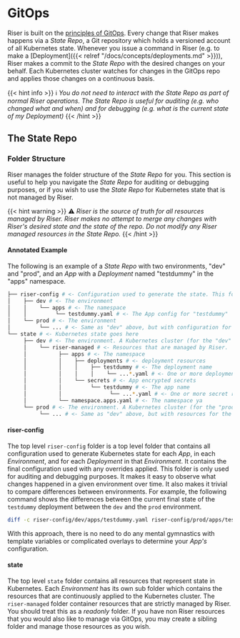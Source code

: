 # GitOps

Riser is built on the [principles of GitOps](https://www.weave.works/technologies/gitops/). Every change that Riser makes happens via a _State Repo_, a Git repository which holds a versioned account of all Kubernetes state. Whenever you issue a command in Riser (e.g. to make a [Deployment]({{< relref "/docs/concepts/deployments.md" >}})), Riser makes a commit to the _State Repo_ with the desired changes on your behalf. Each Kubernetes cluster watches for changes in the GitOps repo and applies those changes on a continuous basis.

{{< hint info >}}
:information_source: _You do not need to interact with the State Repo as part of normal Riser operations. The State Repo is useful for auditing (e.g. who changed what and when) and for debugging (e.g. what is the current state of my Deployment)_
{{< /hint >}}

## The State Repo

### Folder Structure

Riser manages the folder structure of the _State Repo_ for you. This section is useful to help you navigate the _State Repo_ for auditing or debugging purposes, or if you wish to use the _State Repo_ for Kubernetes state that is not managed by Riser.

{{< hint warning >}}
:warning: _Riser is the source of truth for all resources managed by Riser. Riser makes no attempt to merge any changes with Riser's desired state and the state of the repo. Do not modify any Riser managed resources in the State Repo._
{{< /hint >}}

#### Annotated Example
The following is an example of a _State Repo_ with two environments, "dev" and "prod", and an _App_ with a _Deployment_ named "testdummy" in the "apps" namespace.

```sh
├── riser-config # <- Configuration used to generate the state. This folder exists for auditing and debugging purposes
│    ├── dev # <- The environment
│    │    └── apps # <- The namespace
│    │         └── testdummy.yaml # <- The App config for "testdummy"
│    └── prod # <- The environment
│         └── ... # <- Same as "dev" above, but with configuration for the "prod" environment
└── state # <- Kubernetes state goes here
     ├── dev # <- The environment. A Kubernetes cluster (for the "dev" environment) applies all resources from this folder
     │    └── riser-managed # <- Resources that are managed by Riser.
     │          ├── apps # <- The namespace
     │          │    ├── deployments # <- deployment resources
     │          │    │    ├── testdummy # <- The deployment name
     │          │    │    │    └── ...*.yaml # <- One or more deployment resource files
     │          │    └── secrets # <- App encrypted secrets
     │          │         └── testdummy # <- The app name
     │          │               └── ...*.yaml # <- One or more secret resource files
     │          └── namespace.apps.yaml # <- The namespace ya
     └── prod # <- The environment. A Kubernetes cluster (for the "prod" environment) applies all resources from this folder
          └── ... # <- Same as "dev" above, but with resources for the "prod" environment
```

#### riser-config
The top level `riser-config` folder is a top level folder that contains all configuration used to generate Kubernetes state for each _App_, in each _Environment_, and for each _Deployment_ in that _Environment_. It contains the final configuration used with any overrides applied. This folder is only used for auditing and debugging purposes. It makes it easy to observe what changes happened in a given environment over time. It also makes it trivial to compare differences between environments. For example, the following command shows the differences between the current final state of the `testdummy` deployment between the `dev` and the `prod` environment.

```sh
diff -c riser-config/dev/apps/testdummy.yaml riser-config/prod/apps/testdummy.yaml
```
With this approach, there is no need to do any mental gymnastics with template variables or complicated overlays to determine your _App's_ configuration.

#### state
The top level `state` folder contains all resources that represent state in Kubernetes. Each _Environment_ has its own sub folder which contains the resources that are continuously applied to the Kubernetes cluster. The `riser-managed` folder container resources that are strictly managed by Riser. You should treat this as a _readonly_ folder. If you have non Riser resources that you would also like to manage via GitOps, you may create a sibling folder and manage those resources as you wish.

